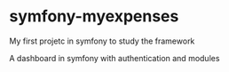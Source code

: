 # symfony-myexpenses
My first projetc in symfony to study the framework

A dashboard in symfony with authentication and modules

